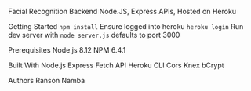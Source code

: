 Facial Recognition Backend
Node.JS, Express APIs, Hosted on Heroku

Getting Started
`npm install`
Ensure logged into heroku `heroku login` 
Run dev server with `node server.js` defaults to port 3000

Prerequisites
Node.js 8.12
NPM 6.4.1

Built With
Node.js
Express
Fetch API
Heroku CLI
Cors
Knex
bCrypt

Authors
Ranson Namba
